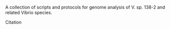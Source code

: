 A collection of scripts and protocols for genome analysis of V. sp. 138-2 and related Vibrio species.

Citation  
